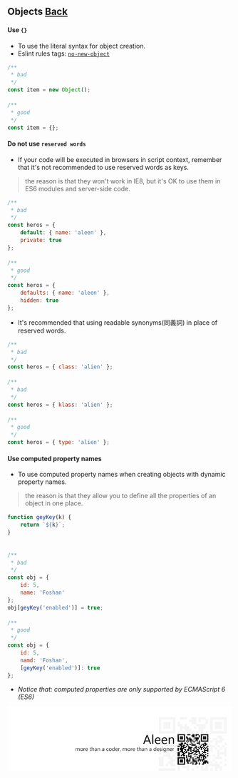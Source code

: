 ## Objects [**Back**](./../README.md)

#### Use `{}`

- To use the literal syntax for object creation.
- Eslint rules tags: [`no-new-object`](http://eslint.org/docs/rules/no-new-object.html)

```js
/**
 * bad
 */
const item = new Object();

/**
 * good
 */
const item = {};
```

#### Do not use `reserved words`
- If your code will be executed in browsers in script context, remember that it's not recommended to use reserved words as keys.

> the reason is that they won't work in IE8, but it's OK to use them in ES6 modules and server-side code.

```js
/**
 * bad
 */
const heros = {
    default: { name: 'aleen' },
    private: true
};

/**
 * good
 */
const heros = {
    defaults: { name: 'aleen' },
    hidden: true
};
```

- It's recommended that using readable synonyms(同義詞) in place of reserved words.

```js
/**
 * bad
 */
const heros = { class: 'alien' };

/**
 * bad
 */
const heros = { klass: 'alien' };

/**
 * good
 */
const heros = { type: 'alien' };
```

#### Use computed property names

- To use computed property names when creating objects with dynamic property names.

> the reason is that they allow you to define all the properties of an object in one place.

```js
function geyKey(k) {
    return `${k}`;
}


/**
 * bad
 */
const obj = {
    id: 5,
    name: 'Foshan'
};
obj[geyKey('enabled')] = true;

/**
 * good
 */
const obj = {
    id: 5,
    namd: 'Foshan',
    [geyKey('enabled')]: true
};
```

- *Notice that: computed properties are only supported by ECMAScript 6 (ES6)* 

<a href="http://aleen42.github.io/" target="_blank" ><img src="./../pic/tail.gif"></a>